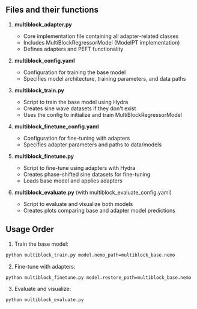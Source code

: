 ## Files and their functions

1. **multiblock_adapter.py**
   - Core implementation file containing all adapter-related classes
   - Includes MultiBlockRegressorModel (ModelPT implementation)
   - Defines adapters and PEFT functionality

2. **multiblock_config.yaml**
   - Configuration for training the base model
   - Specifies model architecture, training parameters, and data paths

3. **multiblock_train.py**
   - Script to train the base model using Hydra
   - Creates sine wave datasets if they don't exist
   - Uses the config to initialize and train MultiBlockRegressorModel

4. **multiblock_finetune_config.yaml**
   - Configuration for fine-tuning with adapters
   - Specifies adapter parameters and paths to data/models

5. **multiblock_finetune.py**
   - Script to fine-tune using adapters with Hydra
   - Creates phase-shifted sine datasets for fine-tuning
   - Loads base model and applies adapters

6. **multiblock_evaluate.py** (with multiblock_evaluate_config.yaml)
   - Script to evaluate and visualize both models
   - Creates plots comparing base and adapter model predictions

## Usage Order

1.  Train the base model:
   ```bash
   python multiblock_train.py model.nemo_path=multiblock_base.nemo
   ```

2.  Fine-tune with adapters:
   ```bash
   python multiblock_finetune.py model.restore_path=multiblock_base.nemo
   ```

3.  Evaluate and visualize:
   ```bash
   python multiblock_evaluate.py
   ```
